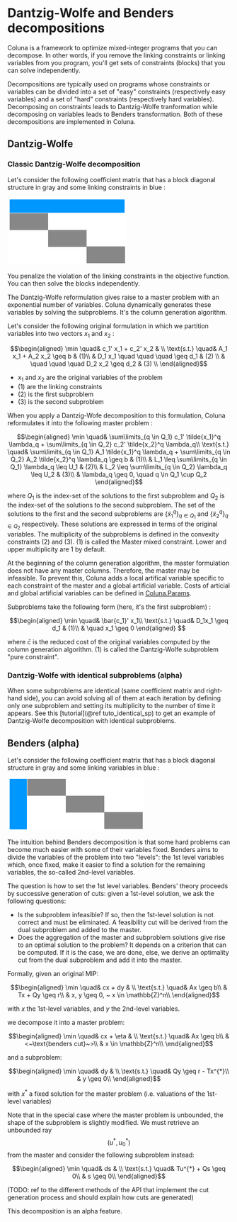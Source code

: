 # Dantzig-Wolfe and Benders decompositions

Coluna is a framework to optimize mixed-integer programs that you can decompose.
In other words, if you remove the linking constraints or linking variables from you
program, you'll get sets of constraints (blocks) that you can solve independently.

Decompositions are typically used on programs whose constraints or variables can be divided into a set of "easy" constraints (respectively easy variables) and a set of "hard" constraints (respectively hard variables). Decomposing on constraints leads to Dantzig-Wolfe tranformation while decomposing on variables leads to Benders transformation. Both of these decompositions are implemented in Coluna. 

## Dantzig-Wolfe

### Classic Dantzig-Wolfe decomposition

Let's consider the following coefficient matrix that has a block diagonal structure
in gray and some linking constraints in blue :

![Dantzig-Wolfe decomposition](../assets/img/dwdec.png)

You penalize the violation of the linking constraints in the
objective function. You can then solve the blocks independently.

The Dantzig-Wolfe reformulation gives raise to a master problem with an
exponential number of variables. Coluna dynamically generates these variables by
solving the subproblems. It's the column generation algorithm.

Let's consider the following original formulation in which we partition variables into
two vectors $x_1$ and $x_2$ :

```math
\begin{aligned}
\min \quad& c_1' x_1 + c_2' x_2 & \\
\text{s.t.} \quad& A_1 x_1 + A_2 x_2 \geq b & (1)\\
& D_1 x_1 \quad \quad \quad   \geq d_1 & (2) \\
& \quad   \quad \quad D_2 x_2 \geq d_2 & (3) \\
\end{aligned}
```

- $x_1$ and $x_2$ are the original variables of the problem
- $(1)$ are the linking constraints
- $(2)$ is the first subproblem
- $(3)$ is the second subproblem

When you apply a Dantzig-Wofe decomposition to this formulation, 
Coluna reformulates it into the following master problem :

```math
\begin{aligned}
\min \quad& \sum\limits_{q \in Q_1} c_1' \tilde{x_1}^q \lambda_q + \sum\limits_{q \in Q_2} c_2' \tilde{x_2}^q \lambda_q\\
\text{s.t.} \quad& \sum\limits_{q \in Q_1} A_1 \tilde{x_1}^q \lambda_q + \sum\limits_{q \in Q_2} A_2 \tilde{x_2}^q \lambda_q \geq b & (1)\\
& L_1 \leq \sum\limits_{q \in Q_1} \lambda_q \leq U_1 & (2)\\
& L_2 \leq \sum\limits_{q \in Q_2} \lambda_q \leq U_2 & (3)\\
& \lambda_q \geq 0, \quad q \in Q_1 \cup Q_2
\end{aligned}
```

where $Q_1$ is the index-set of the solutions to the first subproblem and 
$Q_2$ is the index-set of the solutions to the second subproblem.
The set of the solutions to the first and the second subproblems are $\{\tilde{x}^q_1\}_{q \in Q_1}$ and $\{\tilde{x}^q_2\}_{q \in Q_2}$ respectively. These solutions are expressed
in terms of the original variables.
The multiplicity of the subproblems is defined in the convexity constraints $(2)$ and $(3)$. $(1)$ is called the Master mixed constraint.
Lower and upper multiplicity are $1$ by default.

At the beginning of the column generation algorithm, the master formulation does
not have any master columns. Therefore, the master may be infeasible. 
To prevent this, Coluna adds a local artifical variable specific to each constraint of the master and a global artificial variable.
Costs of articial and global artificial variables can be defined in [Coluna.Params](@ref).

Subproblems take the following form (here, it's the first subproblem) :

```math
\begin{aligned}
\min \quad& \bar{c_1}' x_1\\
\text{s.t.} \quad& D_1x_1 \geq d_1 & (1)\\
& \quad x_1 \geq 0
\end{aligned}

```

where $\bar{c}$ is the reduced cost of the original variables computed by the column generation algorithm. $(1)$ is called the Dantzig-Wolfe subproblem "pure constraint". 

### Dantzig-Wolfe with identical subproblems (alpha)

When some subproblems are identical (same coefficient matrix and right-hand side), 
you can avoid solving all of them at each iteration by defining only one subproblem and
setting its multiplicity to the number of time it appears. See this [tutorial](@ref tuto_identical_sp) to get an example of Dantzig-Wolfe decomposition with identical subproblems. 


## Benders (alpha)

Let's consider the following coefficient matrix that has a block diagonal structure
in gray and some linking variables in blue :

![Benders decomposition](../assets/img/bdec.png)

The intuition behind Benders decomposition is that some hard problems can become much easier with some of their variables fixed. 
Benders aims to divide the variables of the problem into two "levels": the 1st level variables which, once fixed, make it easier to find a solution for the remaining variables, the so-called 2nd-level variables.

The question is how to set the 1st level variables. Benders' theory proceeds by successive generation of cuts: given a 1st-level solution, we ask the following questions:

- Is the subproblem infeasible? If so, then the 1st-level solution is not correct and must be eliminated. A feasibility cut will be derived from the dual subproblem and added to the master.
- Does the aggregation of the master and subproblem solutions give rise to an optimal solution to the problem? It depends on a criterion that can be computed. If it is the case, we are done, else, we derive an optimality cut from the dual subproblem and add it into the master.

Formally, given an original MIP:

```math
\begin{aligned}
\min \quad& cx + dy & \\
\text{s.t.} \quad& Ax \geq b\\
& Tx + Qy \geq r\\
& x, y \geq 0, ~ x \in \mathbb{Z}^n\\
\end{aligned}
```

with $x$ the 1st-level variables, and $y$ the 2nd-level variables.

we decompose it into a master problem:

```math
\begin{aligned}
\min \quad& cx + \eta & \\
\text{s.t.} \quad& Ax \geq b\\
& <~\text{benders cut}~>\\
& x \in \mathbb{Z}^n\\
\end{aligned}
```

and a subproblem:

```math
\begin{aligned}
\min \quad& dy & \\
\text{s.t.} \quad& Qy \geq r - Tx^{*}\\
& y \geq 0\\
\end{aligned}
```
with $x^*$ a fixed solution for the master problem (i.e. valuations of the 1st-level variables)

Note that in the special case where the master problem is unbounded, the shape of the subproblem is slightly modified. We must retrieve an unbounded ray $$(u^*, u_0^*)$$ from the master and consider the following subproblem instead:

```math
\begin{aligned}
\min \quad& ds & \\
\text{s.t.} \quad& Tu^{*} + Qs \geq 0\\
& s \geq 0\\
\end{aligned}
```


(TODO: ref to the different methods of the API that implement the cut generation process and should explain how cuts are generated)


This decomposition is an alpha feature.



